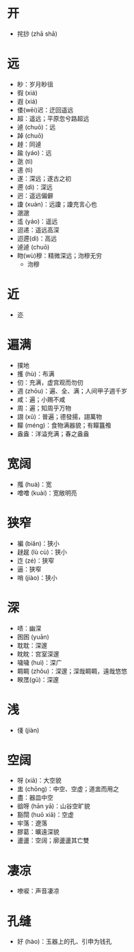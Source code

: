 # 开
* 挓挱 (zhā shā)

# 远
* 眇：岁月眇徂
* 徦 (xiá)
* 遐 (xiá)
* 倭(wēi)迟：迂回遥远
* 超：遥远；平原忽兮路超远
* 逴 (chuō)：远
* 踔 (chuō)
* 趠：同逴
* 踰 (yáo)：远
* 逖 (tì)
* 逷 (tì)
* 遂：深远；遂古之初
* 遰 (dì)：深远
* 迥：遥远偏僻
* 讂 (xuàn)：远讂；讂充言心也
* 邈邈
* 䢣 (yáo)：遥远
* 迢递：遥远高深
* 迢遰(dì)：高远
* 逴逴 (chuō)
* 䀛(wù)穆：精微深远；沕穆无穷
	* 沕穆
# 近
* 迩

# 遍满
* 撲地
* 擭 (hù)：布满
* 仞：充满，虚宫观而勿仞
* 週 (zhōu)：遍、全、满；人间甲子週千岁
* 咸：遍；小赐不咸
* 周：遍；知周乎万物
* 詡 (xŭ)：普遍；德發揚，詡萬物
* 饛 (méng)：食物满器貌；有饛簋飧
* 盎盎：洋溢充满；春之盎盎

# 宽阔
* 摦 (huà)：宽
* 噲噲 (kuài)：宽敞明亮
# 狭窄
* 褊 (biǎn)：狭小
* 趢趗 (lù cù)：狭小
* 迮 (zé)：狭窄
* 逼：狭窄
* 哨 (jiào)：狭小
# 深
* 啧：幽深
* 囦囦 (yuān)
* 耽耽：深邃
* 眈眈：宫室深邃
* 噦噦 (huì)：深广
* 睭睭 (zhǒu)：深邃；深哉睭睭，遠哉悠悠
* 睽罛(gū)：深邃
# 浅
* 俴 (jiàn)
# 空阔
* 呀 (xiā)：大空貌
* 盅 (chōng)：中空、空虚；道盅而用之
* 盡：器皿中空
* 谽呀 (hān yā)：山谷空旷貌
* 豁閕 (huō xiā)：空虚
* 牢落：遼落
* 膠葛：曠遠深貌
* 盪盪：空阔；廓盪盪其亡雙
# 凄凉
* 嘹唳：声音凄凉
# 孔缝
* 好 (hào)：玉器上的孔、引申为钱孔